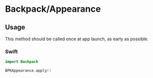 # Backpack/Appearance

## Usage

This method should be called once at app launch, as early as possible.

### Swift

```swift
import Backpack

BPKAppearance.apply()
```
